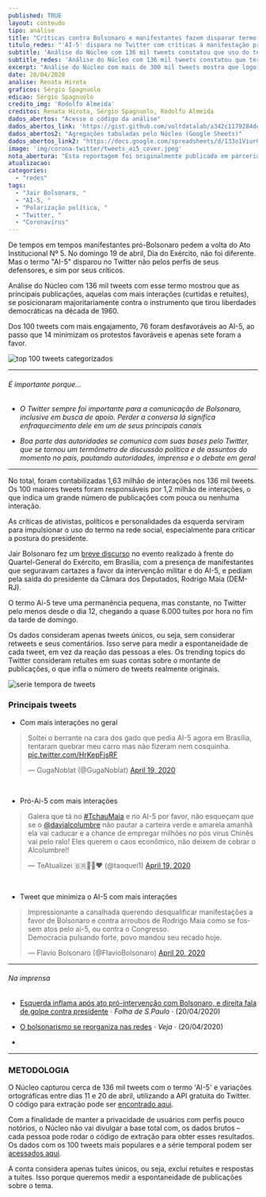 ```yaml
---
published: TRUE
layout: conteudo
tipo: análise
title: "Críticas contra Bolsonaro e manifestantes fazem disparar termo 'AI-5' no Twitter"
titulo_redes: "'AI-5' dispara no Twitter com críticas à manifestação pró-Bolsonaro"
subtitle: 'Análise do Núcleo com 136 mil tweets constatou que uso do termo foi impulsionado principalmente por críticas feitas pela esquerda à manifestação no Dia do Exército'
subtitle_redes: 'Análise do Núcleo com 136 mil tweets constatou que termo foi impulsionado principalmente por críticas feitas da esquerda'
excerpt: "Análise do Núcleo com mais de 300 mil tweets mostra que logo após publicação de Mandetta anunciando sua saída do governo há um pico de tweets negativos muito superior a positivos, continuando assim por algumas horas."
date: 20/04/2020
analise: Renata Hirota
graficos: Sérgio Spagnuolo
edicao: Sérgio Spagnuolo
credito_img: 'Rodolfo Almeida'
creditos: Renata Hirota, Sérgio Spagnuolo, Rodolfo Almeida
dados_abertos: "Acesse o código da análise"
dados_abertos_link: 'https://gist.github.com/voltdatalab/a342c1179284deafa5c508dad33373f5'
dados_abertos2: "Agregações tabuladas pelo Núcleo (Google Sheets)"
dados_abertos_link2: "https://docs.google.com/spreadsheets/d/133o1ViurOcQUIiE21l2lMRCCEvvp6W_tCxya6hiioFY/edit?usp=sharing"
image: 'img/corona-twitter/tweets_ai5_cover.jpeg'
nota_abertura: "Esta reportagem foi originalmente publicada em parceria com o <a href='https://br.noticias.yahoo.com/posts-vinculados-a-esquerda-fazem-disparar-termo-ai-5-no-twitter-220914533.html' target='_blank'>Yahoo Brasil</a>"
atualizacao:
categories:
  - "redes"
tags:
  - "Jair Bolsonaro, "
  - "AI-5, "
  - "Polarização política, "
  - "Twitter, "
  - "Coronavírus"
---
```


De tempos em tempos manifestantes pró-Bolsonaro pedem a volta do Ato Institucional Nº 5. No domingo 19 de abril, Dia do Exército, não foi diferente. Mas o termo "AI-5" disparou no Twitter não pelos perfis de seus defensores, e sim por seus críticos.

Análise do Núcleo com 136 mil tweets com esse termo mostrou que as principais publicações, aquelas com mais interações (curtidas e retuítes), se posicionaram majoritariamente contra o instrumento que tirou liberdades democráticas na década de 1960.

Dos 100 tweets com mais engajamento, 76 foram desfavoráveis ao AI-5, ao passo que 14 minimizam os protestos favoráveis e apenas sete foram a favor.

![top 100 tweets categorizados](../img/corona-twitter/tweets_ai5_pct.png)

---

###### É importante porque...

- *O Twitter sempre foi importante para a comunicação de Bolsonaro, inclusive em busca de apoio. Perder a conversa lá significa enfraquecimento dele em um de seus principais canais*

- *Boa parte das autoridades se comunica com suas bases pelo Twitter, que se tornou um termômetro de discussão política e de assuntos do momento no país, pautando autoridades, imprensa e o debate em geral*


---

No total, foram contabilizadas 1,63 milhão de interações nos 136 mil tweets. Os 100 maiores tweets foram responsáveis por 1,2 milhão de interações, o que indica um grande número de publicações com pouca ou nenhuma interação.

As críticas de ativistas, políticos e personalidades da esquerda serviram para impulsionar o uso do termo na rede social, especialmente para criticar a postura do presidente.

Jair Bolsonaro fez um [breve discurso](https://www.poder360.com.br/governo/bolsonaro-discursa-em-ato-com-pauta-a-favor-do-ai-5-e-contra-o-congresso/) no evento realizado à frente do Quartel-General do Exército, em Brasília, com a presença de manifestantes que seguravam cartazes a favor da intervenção militar e do AI-5, e pediam pela saída do presidente da Câmara dos Deputados, Rodrigo Maia (DEM-RJ).

O termo Ai-5 teve uma permanência pequena, mas constante, no Twitter pelo menos desde o dia 12, chegando a quase 6.000 tuítes por hora no fim da tarde de domingo.

Os dados consideram apenas tweets únicos, ou seja, sem considerar retweets e seus comentários. Isso serve para medir a espontaneidade de cada tweet, em vez da reação das pessoas a eles. Os trending topics do Twitter consideram retuítes em suas contas sobre o montante de publicações, o que infla o número de tweets realmente originais.


![serie tempora de tweets](../img/corona-twitter/tweets_ai5_temporal.png)

### Principais tweets

- Com mais interações no geral

<blockquote class="twitter-tweet"><p lang="pt" dir="ltr">Soltei o berrante na cara dos gado que pedia AI-5 agora em Brasília, tentaram quebrar meu carro mas não fizeram nem cosquinha. <a href="https://t.co/HrKepFjsRF">pic.twitter.com/HrKepFjsRF</a></p>&mdash; GugaNoblat (@GugaNoblat) <a href="https://twitter.com/GugaNoblat/status/1251936367975825413?ref_src=twsrc%5Etfw">April 19, 2020</a></blockquote> <script async src="https://platform.twitter.com/widgets.js" charset="utf-8"></script>

<br>

- Pró-Ai-5 com mais interações

<blockquote class="twitter-tweet"><p lang="pt" dir="ltr">Galera que tá no <a href="https://twitter.com/hashtag/TchauMaia?src=hash&amp;ref_src=twsrc%5Etfw">#TchauMaia</a> e no AI-5 por favor, não esqueçam que se o <a href="https://twitter.com/davialcolumbre?ref_src=twsrc%5Etfw">@davialcolumbre</a> não pautar a carteira verde e amarela amanhã ela vai caducar e a chance de empregar milhões no pós vírus Chinês vai pelo ralo! Eles querem o caos econômico, não deixem de cobrar o Alcolumbre!!</p>&mdash; TeAtualizei 🇧🇷👊🏻❤️ (@taoquei1) <a href="https://twitter.com/taoquei1/status/1251938884923142145?ref_src=twsrc%5Etfw">April 19, 2020</a></blockquote> <script async src="https://platform.twitter.com/widgets.js" charset="utf-8"></script>

<br>

- Tweet que minimiza o AI-5 com mais interações

<blockquote class="twitter-tweet"><p lang="pt" dir="ltr">Impressionante a canalhada querendo desqualificar manifestações a favor de Bolsonaro e contra arroubos de Rodrigo Maia como se fossem atos pelo ai-5, ou contra o Congresso.<br>Democracia pulsando forte, povo mandou seu recado hoje.</p>&mdash; Flavio Bolsonaro (@FlavioBolsonaro) <a href="https://twitter.com/FlavioBolsonaro/status/1252030404179243011?ref_src=twsrc%5Etfw">April 20, 2020</a></blockquote> <script async src="https://platform.twitter.com/widgets.js" charset="utf-8"></script>

---

###### Na imprensa

* [Esquerda inflama após ato pró-intervenção com Bolsonaro, e direita fala de golpe contra presidente](https://www1.folha.uol.com.br/poder/2020/04/esquerda-inflama-apos-ato-pro-intervencao-com-bolsonaro-e-direita-fala-de-golpe-contra-presidente.shtml) &sdot; *Folha de S.Paulo* &sdot; (20/04/2020)

* [O bolsonarismo se reorganiza nas redes](https://veja.abril.com.br/blog/thomas-traumann/o-bolsonarismo-se-reorganiza-nas-redes/amp/?__twitter_impression=true) &sdot; *Veja* &sdot; (20/04/2020)
-
---


### METODOLOGIA

O Núcleo capturou cerca de 136 mil tweets com o termo 'AI-5' e variações ortográficas entre dias 11 e 20 de abril, utilizando a API gratuita do Twitter. O código para extração pode ser [encontrado aqui](https://gist.github.com/voltdatalab/a342c1179284deafa5c508dad33373f5).

Com a finalidade de manter a privacidade de usuários com perfis pouco notórios, o Núcleo não vai divulgar a base total com, os dados brutos – cada pessoa pode rodar o código de extração para obter esses resultados. Os dados com os 100 tweets mais populares e a série temporal podem ser [acessados aqui](https://docs.google.com/spreadsheets/d/1EotNWi6V4iTwa8ck3TV6AVmssT6qmQ3Ax8unn5WoxvU/edit?usp=sharing).

A conta considera apenas tuítes únicos, ou seja, exclui retuítes e respostas a tuítes. Isso porque queremos medir a espontaneidade de publicações sobre o tema.
